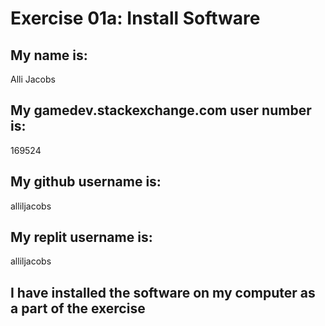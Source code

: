 # Exercise 01a: Install Software

## My name is:
Alli Jacobs

## My gamedev.stackexchange.com user number is:
169524

## My github username is:
alliljacobs

## My replit username is:
alliljacobs

## I have installed the software on my computer as a part of the exercise

